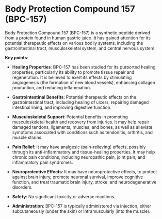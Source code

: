 [//]: # (
source: gpt-3 + jph editing
abbr: BPC-157
tags: peptides treatments
)

# Body Protection Compound 157 (BPC-157)

Body Protection Compound 157 (BPC-157) is a synthetic peptide derived from a protein found in human gastric juice. It has gained attention for its potential therapeutic effects on various bodily systems, including the gastrointestinal tract, musculoskeletal system, and central nervous system.

**Key points**:

* **Healing Properties**: BPC-157 has been studied for its purported healing properties, particularly its ability to promote tissue repair and regeneration. It is believed to exert its effects by stimulating angiogenesis (the formation of new blood vessels), enhancing collagen production, and reducing inflammation.

* **Gastrointestinal Benefits**: Potential therapeutic effects on the gastrointestinal tract, including healing of ulcers, repairing damaged intestinal lining, and improving digestive function.

* **Musculoskeletal Support**: Potential benefits in promoting musculoskeletal health and recovery from injuries. It may help repair damaged tendons, ligaments, muscles, and bones, as well as alleviate symptoms associated with conditions such as tendonitis, arthritis, and muscle strains.

* **Pain Relief**: It may have analgesic (pain-relieving) effects, possibly through its anti-inflammatory and tissue-healing properties. It may help chronic pain conditions, including neuropathic pain, joint pain, and inflammatory pain syndromes.

* **Neuroprotective Effects**: It may have neuroprotective effects, to protect against brain injury, promote neuronal survival, improve cognitive function, and treat traumatic brain injury, stroke, and neurodegenerative disorders.

* **Safety**: No significant toxicity or adverse reactions.

* **Administration**: BPC-157 is typically administered via injection, either subcutaneously (under the skin) or intramuscularly (into the muscle).
